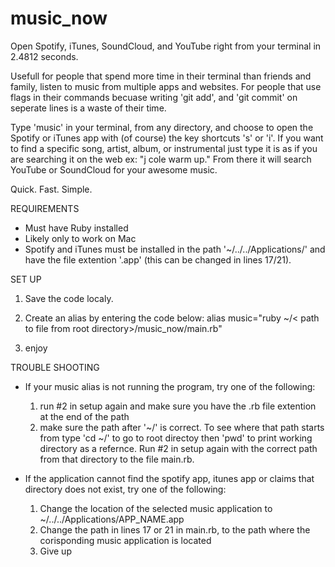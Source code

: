 # music_now

Open Spotify, iTunes, SoundCloud, and YouTube right from your terminal in 2.4812 seconds.

Usefull for people that spend more time in their terminal than friends and family, listen to music from multiple apps and websites. For people that use flags in their commands becuase writing 'git add', and 'git commit' on seperate lines is a waste of their time.

Type 'music' in your terminal, from any directory, and choose to open the Spotify or iTunes app with (of course) the key shortcuts 's' or 'i'. If you want to find a specific song, artist, album, or instrumental just type it is as if you are searching it on the web ex: "j cole warm up." From there it will search YouTube or SoundCloud for your awesome music.

Quick. Fast. Simple.


REQUIREMENTS

- Must have Ruby installed
- Likely only to work on Mac
- Spotify and iTunes must be installed in the path '~/../../Applications/' and have the file extention '.app' (this can be changed in lines 17/21).


SET UP

1. Save the code localy.

2. Create an alias by entering the code below:
    alias music="ruby ~/< path to file from root directory>/music_now/main.rb"

3. enjoy


TROUBLE SHOOTING
- If your music alias is not running the program, try one of the following:
  1. run #2 in setup again and make sure you have the .rb file extention at the end of the path
  2. make sure the path after '~/' is correct. To see where that path starts from type 'cd ~/' to go to root directoy then 'pwd' to print working directory as a refernce. Run #2 in setup again with the correct path from that directory to the file main.rb.

- If the application cannot find the spotify app, itunes app or claims that directory does not exist, try one of the following:
  1. Change the location of the selected music application to ~/../../Applications/APP_NAME.app
  2. Change the path in lines 17 or 21 in main.rb, to the path where the corisponding music application is located
  3. Give up